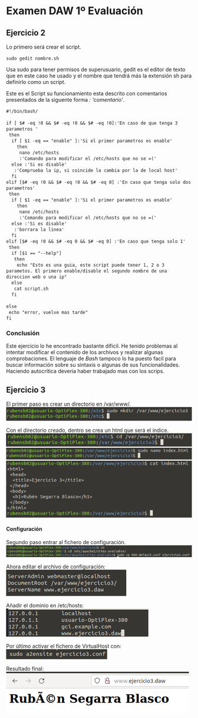 # Examen DAW 1º Evaluación

## Ejercicio 2

Lo primero será crear el script. 
```
sudo gedit nombre.sh 
```
Usa sudo para tener permisos de superusuario, gedit es el editor de texto que en este
caso he usado y el nombre que tendrá más la extensión sh para definirlo como un script.

Este es el Script su funcionamiento esta descrito con comentarios presentados de la siguente forma _: 'comentario'_.
```
#!/bin/bash/

if [ $# -eq !0 && $# -eq !0 && $# -eq !0]:'En caso de que tenga 3 parametros '
 then
  if [ $1 -eq == "enable" ]:'Si el primer parametros es enable'
    then
     nano /etc/hosts 
     :'Comando para modificar el /etc/hosts que no se =('
  else :'Si es disable'
   :'Comprueba la ip, si coincide la cambia por la de local host'
  fi
elif [$# -eq !0 && $# -eq !0 && $# -eq 0] :'En caso que tenga solo dos parametros'
 then
  if [ $1 -eq == "enable" ]:'Si el primer parametros es enable'
    then
     nano /etc/hosts 
     :'Comando para modificar el /etc/hosts que no se =('
  else :'Si es disable'
   :'borrara la linea'
  fi
elif [$# -eq !0 && $# -eq 0 && $# -eq 0] :'En caso que tenga solo 1'
 then
  if [$1 == "--help"]
   then
    echo "Esto es una guia, este script puede tener 1, 2 o 3 parametos. El primero enable/disable el segundo nombre de una direccion web o una ip"
  else
   cat script.sh
  fi

else
 echo "error, vuelve mas tarde"
fi

```

### Conclusión
Este ejercicio lo he encontrado bastante dificil. He tenido problemas al intentar modificar el contenido de los archivos y realizar algunas comprobaciones. El lenguaje de _Bash_ tampoco lo ha puesto facil para buscar información sobre su sintaxis o algunas de sus funcionalidades.
Haciendo autocrítica deveria haber trabajado mas con los scrips.

## Ejercicio 3
El primer paso es crear un directorio en /var/www/.
![](capturas3/1.png)

Con el directorio creado, dentro se crea un html que será el índice.
![](capturas3/2.png)
![](capturas3/3.png)
![](capturas3/4.png)

#### Configuración

Segundo paso entrar al fichero de configuración.
![](capturas3/5.png)

Ahora editar el archivo de configuración:  
![](capturas3/6.png)

Añadir el dominio en /etc/hosts:  
![](capturas3/7.png)

Por último activar el fichero de VirtualHost con:  
![](capturas3/8.png)

Resultado final:  
![](capturas3/9.png)


